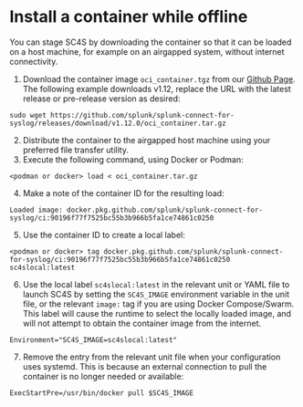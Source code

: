 # Install a container while offline

You can stage SC4S by downloading the container so that it can be loaded on a
host machine, for example on an airgapped system, without internet connectivity.

1. Download the container image ``oci_container.tgz`` from our [Github Page](https://github.com/splunk/splunk-connect-for-syslog/releases). The following example downloads v1.12, replace the URL with the latest release or pre-release version as desired:

```
sudo wget https://github.com/splunk/splunk-connect-for-syslog/releases/download/v1.12.0/oci_container.tar.gz
```

2. Distribute the container to the airgapped host machine using your preferred file transfer utility.
3. Execute the following command, using Docker or Podman:

```
<podman or docker> load < oci_container.tar.gz
```

4. Make a note of the container ID for the resulting load:

```
Loaded image: docker.pkg.github.com/splunk/splunk-connect-for-syslog/ci:90196f77f7525bc55b3b966b5fa1ce74861c0250
```

5. Use the container ID to create a local label:
```
<podman or docker> tag docker.pkg.github.com/splunk/splunk-connect-for-syslog/ci:90196f77f7525bc55b3b966b5fa1ce74861c0250 sc4slocal:latest
```

6. Use the local label `sc4slocal:latest` in the relevant unit or YAML file to launch SC4S by setting the `SC4S_IMAGE` environment variable in the unit file, or the relevant `image:` tag if you are using Docker Compose/Swarm. This label will cause the runtime to select the locally loaded image, and will not attempt to obtain the container image from the internet.

```
Environment="SC4S_IMAGE=sc4slocal:latest"
```
7. Remove the entry from the relevant unit file when your configuration uses systemd. This is because an external connection to pull the container is no longer needed or available:

```
ExecStartPre=/usr/bin/docker pull $SC4S_IMAGE
```
